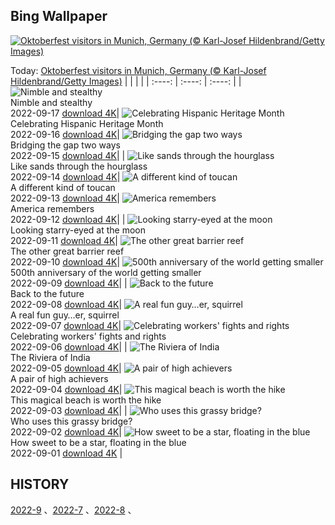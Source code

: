 ## Bing Wallpaper
[![Oktoberfest visitors in Munich, Germany (© Karl-Josef Hildenbrand/Getty Images)](https://cn.bing.com/th?id=OHR.Wellenflug_EN-US7380614960_UHD.jpg&w=1000)](https://cn.bing.com/th?id=OHR.Wellenflug_EN-US7380614960_UHD.jpg&pid=hp&w=3840&h=2160&rs=1&c=4)

Today: [Oktoberfest visitors in Munich, Germany (© Karl-Josef Hildenbrand/Getty Images)](https://cn.bing.com/th?id=OHR.Wellenflug_EN-US7380614960_UHD.jpg&pid=hp&w=3840&h=2160&rs=1&c=4)
  |      |      |      |
| :----: | :----: | :----: |
| ![Nimble and stealthy](https://cn.bing.com/th?id=OHR.PianePuma_EN-US7221521942_UHD.jpg&pid=hp&w=384&h=216&rs=1&c=4) <br/> Nimble and stealthy <br/> 2022-09-17  [download 4K](https://cn.bing.com/th?id=OHR.PianePuma_EN-US7221521942_UHD.jpg&pid=hp&w=3840&h=2160&rs=1&c=4)| ![Celebrating Hispanic Heritage Month](https://cn.bing.com/th?id=OHR.BuffaloMural_EN-US7123580117_UHD.jpg&pid=hp&w=384&h=216&rs=1&c=4) <br/> Celebrating Hispanic Heritage Month <br/> 2022-09-16  [download 4K](https://cn.bing.com/th?id=OHR.BuffaloMural_EN-US7123580117_UHD.jpg&pid=hp&w=3840&h=2160&rs=1&c=4)| ![Bridging the gap two ways](https://cn.bing.com/th?id=OHR.MarbleCanyon_EN-US7056773172_UHD.jpg&pid=hp&w=384&h=216&rs=1&c=4) <br/> Bridging the gap two ways <br/> 2022-09-15  [download 4K](https://cn.bing.com/th?id=OHR.MarbleCanyon_EN-US7056773172_UHD.jpg&pid=hp&w=3840&h=2160&rs=1&c=4)|
| ![Like sands through the hourglass](https://cn.bing.com/th?id=OHR.GSDNPest_EN-US6985335988_UHD.jpg&pid=hp&w=384&h=216&rs=1&c=4) <br/> Like sands through the hourglass <br/> 2022-09-14  [download 4K](https://cn.bing.com/th?id=OHR.GSDNPest_EN-US6985335988_UHD.jpg&pid=hp&w=3840&h=2160&rs=1&c=4)| ![A different kind of toucan](https://cn.bing.com/th?id=OHR.Aracari_EN-US6920359857_UHD.jpg&pid=hp&w=384&h=216&rs=1&c=4) <br/> A different kind of toucan <br/> 2022-09-13  [download 4K](https://cn.bing.com/th?id=OHR.Aracari_EN-US6920359857_UHD.jpg&pid=hp&w=3840&h=2160&rs=1&c=4)| ![America remembers](https://cn.bing.com/th?id=OHR.SOLHalfStaff_EN-US6710129226_UHD.jpg&pid=hp&w=384&h=216&rs=1&c=4) <br/> America remembers <br/> 2022-09-12  [download 4K](https://cn.bing.com/th?id=OHR.SOLHalfStaff_EN-US6710129226_UHD.jpg&pid=hp&w=3840&h=2160&rs=1&c=4)|
| ![Looking starry-eyed at the moon](https://cn.bing.com/th?id=OHR.KLMidAutumn_EN-US6642842911_UHD.jpg&pid=hp&w=384&h=216&rs=1&c=4) <br/> Looking starry-eyed at the moon <br/> 2022-09-11  [download 4K](https://cn.bing.com/th?id=OHR.KLMidAutumn_EN-US6642842911_UHD.jpg&pid=hp&w=3840&h=2160&rs=1&c=4)| ![The other great barrier reef](https://cn.bing.com/th?id=OHR.BHNMBelize_EN-US6404020386_UHD.jpg&pid=hp&w=384&h=216&rs=1&c=4) <br/> The other great barrier reef <br/> 2022-09-10  [download 4K](https://cn.bing.com/th?id=OHR.BHNMBelize_EN-US6404020386_UHD.jpg&pid=hp&w=3840&h=2160&rs=1&c=4)| ![500th anniversary of the world getting smaller](https://cn.bing.com/th?id=OHR.CircumnavigationAnni_EN-US9635067459_UHD.jpg&pid=hp&w=384&h=216&rs=1&c=4) <br/> 500th anniversary of the world getting smaller <br/> 2022-09-09  [download 4K](https://cn.bing.com/th?id=OHR.CircumnavigationAnni_EN-US9635067459_UHD.jpg&pid=hp&w=3840&h=2160&rs=1&c=4)|
| ![Back to the future](https://cn.bing.com/th?id=OHR.MuseudoAmanha_EN-US9576177041_UHD.jpg&pid=hp&w=384&h=216&rs=1&c=4) <br/> Back to the future <br/> 2022-09-08  [download 4K](https://cn.bing.com/th?id=OHR.MuseudoAmanha_EN-US9576177041_UHD.jpg&pid=hp&w=3840&h=2160&rs=1&c=4)| ![A real fun guy…er, squirrel](https://cn.bing.com/th?id=OHR.SquirrelMushroom_EN-US8955570535_UHD.jpg&pid=hp&w=384&h=216&rs=1&c=4) <br/> A real fun guy…er, squirrel <br/> 2022-09-07  [download 4K](https://cn.bing.com/th?id=OHR.SquirrelMushroom_EN-US8955570535_UHD.jpg&pid=hp&w=3840&h=2160&rs=1&c=4)| ![Celebrating workers' fights and rights](https://cn.bing.com/th?id=OHR.GastoniaParade_EN-US8873564493_UHD.jpg&pid=hp&w=384&h=216&rs=1&c=4) <br/> Celebrating workers' fights and rights <br/> 2022-09-06  [download 4K](https://cn.bing.com/th?id=OHR.GastoniaParade_EN-US8873564493_UHD.jpg&pid=hp&w=3840&h=2160&rs=1&c=4)|
| ![The Riviera of India](https://cn.bing.com/th?id=OHR.ArambolBeach_EN-US7908449198_UHD.jpg&pid=hp&w=384&h=216&rs=1&c=4) <br/> The Riviera of India <br/> 2022-09-05  [download 4K](https://cn.bing.com/th?id=OHR.ArambolBeach_EN-US7908449198_UHD.jpg&pid=hp&w=3840&h=2160&rs=1&c=4)| ![A pair of high achievers](https://cn.bing.com/th?id=OHR.MalaysiaTwinTowers_EN-US7848703415_UHD.jpg&pid=hp&w=384&h=216&rs=1&c=4) <br/> A pair of high achievers <br/> 2022-09-04  [download 4K](https://cn.bing.com/th?id=OHR.MalaysiaTwinTowers_EN-US7848703415_UHD.jpg&pid=hp&w=3840&h=2160&rs=1&c=4)| ![This magical beach is worth the hike](https://cn.bing.com/th?id=OHR.SeitanLimania_EN-US5452823219_UHD.jpg&pid=hp&w=384&h=216&rs=1&c=4) <br/> This magical beach is worth the hike <br/> 2022-09-03  [download 4K](https://cn.bing.com/th?id=OHR.SeitanLimania_EN-US5452823219_UHD.jpg&pid=hp&w=3840&h=2160&rs=1&c=4)|
| ![Who uses this grassy bridge?](https://cn.bing.com/th?id=OHR.WildlifeCrossing_EN-US7691052130_UHD.jpg&pid=hp&w=384&h=216&rs=1&c=4) <br/> Who uses this grassy bridge? <br/> 2022-09-02  [download 4K](https://cn.bing.com/th?id=OHR.WildlifeCrossing_EN-US7691052130_UHD.jpg&pid=hp&w=3840&h=2160&rs=1&c=4)| ![How sweet to be a star, floating in the blue](https://cn.bing.com/th?id=OHR.BlueLinckia_EN-US7078787133_UHD.jpg&pid=hp&w=384&h=216&rs=1&c=4) <br/> How sweet to be a star, floating in the blue <br/> 2022-09-01  [download 4K](https://cn.bing.com/th?id=OHR.BlueLinckia_EN-US7078787133_UHD.jpg&pid=hp&w=3840&h=2160&rs=1&c=4) |
  
  ## HISTORY
  [2022-9](https://github.com/Underglaze-Blue/bingwallpaper/tree/main/archive/2022-9/) 、[2022-7](https://github.com/Underglaze-Blue/bingwallpaper/tree/main/archive/2022-7/) 、[2022-8](https://github.com/Underglaze-Blue/bingwallpaper/tree/main/archive/2022-8/) 、
